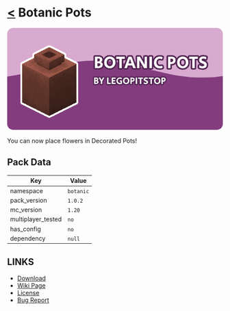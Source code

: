 # [<](../README.md) Botanic Pots

![alt](banner.png)

You can now place flowers in Decorated Pots!

## Pack Data

| Key                | Value     |
| ------------------ | --------- |
| namespace          | `botanic` |
| pack_version       | `1.0.2 `  |
| mc_version         | `1.20`    |
| multiplayer_tested | `no`      |
| has_config         | `no`      |
| dependency         | `null`    |

## LINKS

- [Download](https://curseforge.com/minecraft/customization/botanic-pots-datapack)
- [Wiki Page](https://github.com/legopitstop/Datapacks/wiki/Botanic_Pots)
- [License](https://legopitstop.weebly.com/license.html)
- [Bug Report](https://github.com/legopitstop/Datapacks/issues)
